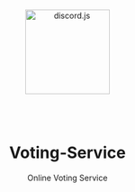 <div align="center">
  <br />
  <p>
    <a href="https://www.npmjs.com/package/pokemon-random"><img src="https://i.imgur.com/Q0GGtpt.png" width="150" alt="discord.js" /></a>
  </p>

<br>
</br>

# Voting-Service
Online Voting Service
</div>

